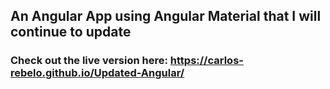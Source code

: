 ## An Angular App using Angular Material that I will continue to update
### Check out the live version here: https://carlos-rebelo.github.io/Updated-Angular/
